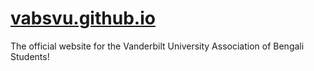 # [vabsvu.github.io](https://vabsvu.github.io)

The official website for the Vanderbilt University Association of Bengali Students!